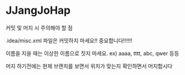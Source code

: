 # JJangJoHap
커밋 및 머지 시 주의해야 할 점
<br />

.idea/misc.xml 파일은 커밋하지 마세요!! 중요합니다!!!!!!
<br />

이름을 지을 때는 이상한 이름으로 짓지 마세요. ex) aaaa, tttt, abc, qwer 등등
<br />

머지 하기전에는 현재 브랜치를 보면서 위치가 맞는지 확인하면서 머지합시다
